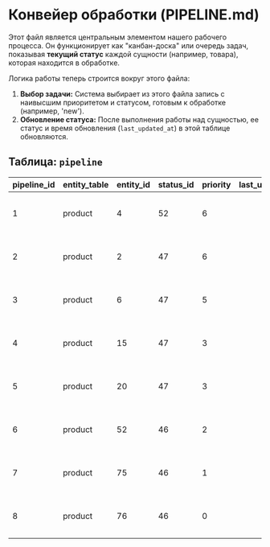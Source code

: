 # Конвейер обработки (PIPELINE.md)

Этот файл является центральным элементом нашего рабочего процесса. Он функционирует как "канбан-доска" или очередь задач, показывая **текущий статус** каждой сущности (например, товара), которая находится в обработке.

Логика работы теперь строится вокруг этого файла:
1.  **Выбор задачи:** Система выбирает из этого файла запись с наивысшим приоритетом и статусом, готовым к обработке (например, 'new').
2.  **Обновление статуса:** После выполнения работы над сущностью, ее статус и время обновления (`last_updated_at`) в этой таблице обновляются.

## Таблица: `pipeline`

| pipeline_id | entity_table | entity_id | status_id | priority | last_updated_at | notes |
| :--- | :--- | :--- | :--- | :--- | :--- | :--- |
| 1 | product | 4 | 52 | 6 | | Priority sourced from Wekan |
| 2 | product | 2 | 47 | 6 | | Priority sourced from Wekan |
| 3 | product | 6 | 47 | 5 | | Priority sourced from Wekan |
| 4 | product | 15 | 47 | 3 | | Priority sourced from Wekan |
| 5 | product | 20 | 47 | 3 | | Priority sourced from Wekan |
| 6 | product | 52 | 46 | 2 | | Priority sourced from Wekan |
| 7 | product | 75 | 46 | 1 | | Priority sourced from Wekan |
| 8 | product | 76 | 46 | 0 | | Priority sourced from Wekan |
